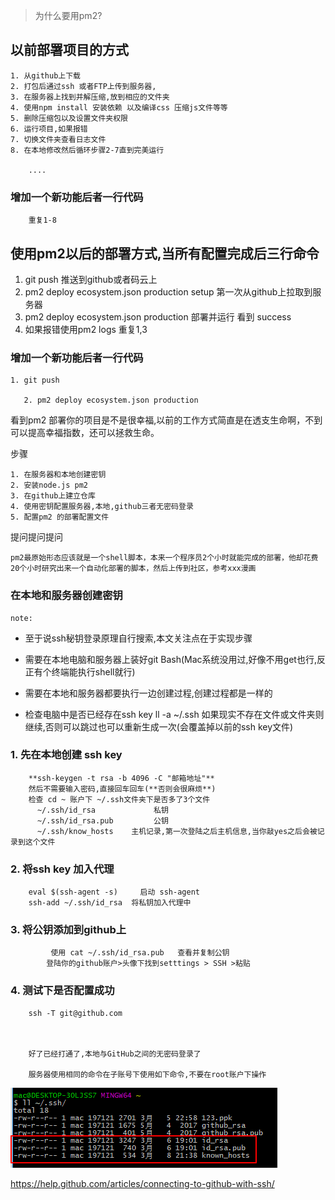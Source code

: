 >为什么要用pm2?

## 以前部署项目的方式 

	1. 从github上下载
	2. 打包后通过ssh 或者FTP上传到服务器,
	3. 在服务器上找到并解压缩,放到相应的文件夹
	4. 使用npm install 安装依赖 以及编译css 压缩js文件等等
	5. 删除压缩包以及设置文件夹权限 
	6. 运行项目,如果报错
	7. 切换文件夹查看日志文件
	8. 在本地修改然后循环步骤2-7直到完美运行

        ....

### 增加一个新功能后者一行代码
        重复1-8

## 使用pm2以后的部署方式,当所有配置完成后三行命令

 1. git push                                                                  推送到github或者码云上
 2. pm2 deploy ecosystem.json production setup     第一次从github上拉取到服务器
 3. pm2 deploy ecosystem.json production               部署并运行 看到 success   
 4. 如果报错使用pm2 logs 重复1,3


### 增加一个新功能后者一行代码

	1. git push 

       2. pm2 deploy ecosystem.json production 


看到pm2 部署你的项目是不是很幸福,以前的工作方式简直是在透支生命啊，不到可以提高幸福指数，还可以拯救生命。

步骤

	1. 在服务器和本地创建密钥
	2. 安装node.js pm2
	3. 在github上建立仓库
	4. 使用密钥配置服务器,本地,github三者无密码登录
	5. 配置pm2 的部署配置文件



提问提问提问



    pm2最原始形态应该就是一个shell脚本，本来一个程序员2个小时就能完成的部署，他却花费20个小时研究出来一个自动化部署的脚本，然后上传到社区，参考xxx漫画



### 在本地和服务器创建密钥
    note: 

* 至于说ssh秘钥登录原理自行搜索,本文关注点在于实现步骤

* 需要在本地电脑和服务器上装好git Bash(Mac系统没用过,好像不用get也行,反正有个终端能执行shell就行)
* 需要在本地和服务器都要执行一边创建过程,创建过程都是一样的
* 检查电脑中是否已经存在ssh key   ll -a ~/.ssh 如果现实不存在文件或文件夹则继续,否则可以跳过也可以重新生成一次(会覆盖掉以前的ssh key文件)



### 	1. 先在本地创建 ssh key

        **ssh-keygen -t rsa -b 4096 -C "邮箱地址"**
        然后不需要输入密码,直接回车回车(**否则会很麻烦**)
        检查 cd ~ 账户下 ~/.ssh文件夹下是否多了3个文件
          ~/.ssh/id_rsa             私钥
          ~/.ssh/id_rsa.pub     	公钥
          ~/.ssh/know_hosts    主机记录,第一次登陆之后主机信息,当你敲yes之后会被记录到这个文件

		
### 	2. 将ssh key 加入代理

        eval $(ssh-agent -s)     启动 ssh-agent
        ssh-add ~/.ssh/id_rsa  将私钥加入代理中
        
###     3. 将公钥添加到github上
             使用 cat ~/.ssh/id_rsa.pub   查看并复制公钥
            登陆你的github账户>头像下找到setttings > SSH >粘贴
 
###     4. 测试下是否配置成功
        ssh -T git@github.com

        
        
        好了已经打通了,本地与GitHub之间的无密码登录了

        服务器使用相同的命令在子账号下使用如下命令,不要在root账户下操作
        


![image](./images/ssh_show.png)

  https://help.github.com/articles/connecting-to-github-with-ssh/






